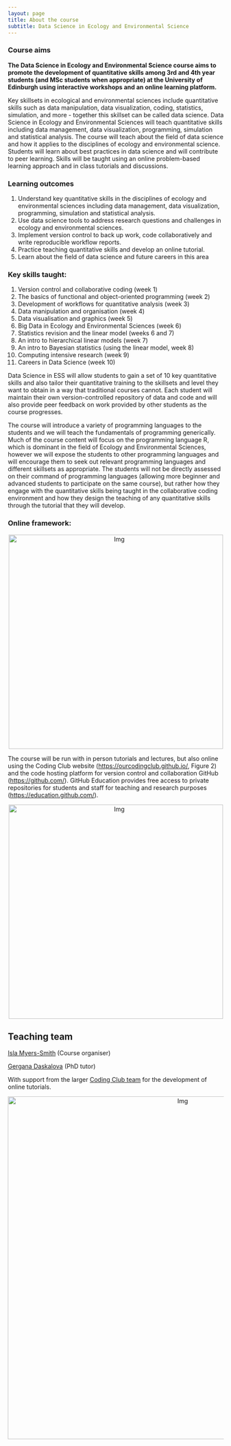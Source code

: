 ```yaml
---
layout: page
title: About the course
subtitle: Data Science in Ecology and Environmental Science
---
```


### Course aims
__The Data Science in Ecology and Environmental Science course aims to promote the development of quantitative skills among 3rd and 4th year students (and MSc students when appropriate) at the University of Edinburgh using interactive workshops and an online learning platform.__

Key skillsets in ecological and environmental sciences include quantitative skills such as data manipulation, data visualization, coding, statistics, simulation, and more - together this skillset can be called data science. Data Science in Ecology and Environmental Sciences will teach quantitative skills including data management, data visualization, programming, simulation and statistical analysis. The course will teach about the field of data science and how it applies to the disciplines of ecology and environmental science. Students will learn about best practices in data science and will contribute to peer learning. Skills will be taught using an online problem-based learning approach and in class tutorials and discussions.

### Learning outcomes

1.	Understand key quantitative skills in the disciplines of ecology and environmental sciences including data management, data visualization, programming, simulation and statistical analysis.
2.	Use data science tools to address research questions and challenges in ecology and environmental sciences.
3.	Implement version control to back up work, code collaboratively and write reproducible workflow reports.
4.	Practice teaching quantitative skills and develop an online tutorial.
5.	Learn about the field of data science and future careers in this area

### Key skills taught:

1.	Version control and collaborative coding (week 1)
2.	The basics of functional and object-oriented programming (week 2)
3.	Development of workflows for quantitative analysis (week 3)
4.	Data manipulation and organisation (week 4)
5.	Data visualisation and graphics (week 5)
6.	Big Data in Ecology and Environmental Sciences (week 6)
7.	Statistics revision and the linear model (weeks 6 and 7)
8.	An intro to hierarchical linear models (week 7)
9.	An intro to Bayesian statistics (using the linear model, week 8)
10.	Computing intensive research (week 9)
11.	Careers in Data Science (week 10)

Data Science in ESS will allow students to gain a set of 10 key quantitative skills and also tailor their quantitative training to the skillsets and level they want to obtain in a way that traditional courses cannot. Each student will maintain their own version-controlled repository of data and code and will also provide peer feedback on work provided by other students as the course progresses. 

The course will introduce a variety of programming languages to the students and we will teach the fundamentals of programming generically.  Much of the course content will focus on the programming language R, which is dominant in the field of Ecology and Environmental Sciences, however we will expose the students to other programming languages and will encourage them to seek out relevant programming languages and different skillsets as appropriate.  The students will not be directly assessed on their command of programming languages (allowing more beginner and advanced students to participate on the same course), but rather how they engage with the quantitative skills being taught in the collaborative coding environment and how they design the teaching of any quantitative skills through the tutorial that they will develop.

### Online framework:
<center> <img src="{{ site.baseurl }}/img/cc_screen.png" alt="Img" style="width: 500px;"/> </center>

The course will be run with in person tutorials and lectures, but also online using the Coding Club website (https://ourcodingclub.github.io/, Figure 2) and the code hosting platform for version control and collaboration GitHub (https://github.com/). GitHub Education provides free access to private repositories for students and staff for teaching and research purposes (https://education.github.com/).

<center> <img src="{{ site.baseurl }}/img/cc_tuts.png" alt="Img" style="width: 500px;"/> </center>


<h2>Teaching team</h2>
<p><a href="https://teamshrub.com" target="_blank">Isla Myers-Smith</a> (Course organiser)</p>
<p><a href="https://gndaskalova.com" target="_blank">Gergana Daskalova</a> (PhD tutor)</p>
<p>With support from the larger <a href="https://ourcodingclub.github.io/team/" target="_blank">Coding Club team</a> for the development of online tutorials.</p>

<center> <img src="{{ site.baseurl }}/img/Picture1.png" alt="Img" style="width: 800px;"/> </center>
